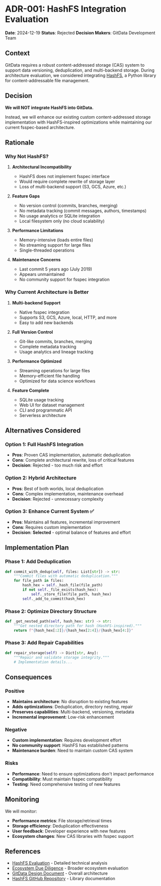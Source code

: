 # ADR-001: HashFS Integration Evaluation

**Date**: 2024-12-19
**Status**: Rejected
**Decision Makers**: GitData Development Team

## Context

GitData requires a robust content-addressed storage (CAS) system to support
data versioning, deduplication, and multi-backend storage. During architecture
evaluation, we considered integrating [HashFS](https://github.com/dgilland/hashfs),
a Python library for content-addressable file management.

## Decision

**We will NOT integrate HashFS into GitData.**

Instead, we will enhance our existing custom content-addressed storage
implementation with HashFS-inspired optimizations while maintaining our current
fsspec-based architecture.

## Rationale

### Why Not HashFS?

1. **Architectural Incompatibility**
   - HashFS does not implement fsspec interface
   - Would require complete rewrite of storage layer
   - Loss of multi-backend support (S3, GCS, Azure, etc.)

2. **Feature Gaps**
   - No version control (commits, branches, merging)
   - No metadata tracking (commit messages, authors, timestamps)
   - No usage analytics or SQLite integration
   - Local filesystem only (no cloud scalability)

3. **Performance Limitations**
   - Memory-intensive (loads entire files)
   - No streaming support for large files
   - Single-threaded operations

4. **Maintenance Concerns**
   - Last commit 5 years ago (July 2019)
   - Appears unmaintained
   - No community support for fsspec integration

### Why Current Architecture is Better

1. **Multi-backend Support**
   - Native fsspec integration
   - Supports S3, GCS, Azure, local, HTTP, and more
   - Easy to add new backends

2. **Full Version Control**
   - Git-like commits, branches, merging
   - Complete metadata tracking
   - Usage analytics and lineage tracking

3. **Performance Optimized**
   - Streaming operations for large files
   - Memory-efficient file handling
   - Optimized for data science workflows

4. **Feature Complete**
   - SQLite usage tracking
   - Web UI for dataset management
   - CLI and programmatic API
   - Serverless architecture

## Alternatives Considered

### Option 1: Full HashFS Integration

- **Pros**: Proven CAS implementation, automatic deduplication
- **Cons**: Complete architectural rewrite, loss of critical features
- **Decision**: Rejected - too much risk and effort

### Option 2: Hybrid Architecture

- **Pros**: Best of both worlds, local deduplication
- **Cons**: Complex implementation, maintenance overhead
- **Decision**: Rejected - unnecessary complexity

### Option 3: Enhance Current System ✅

- **Pros**: Maintains all features, incremental improvement
- **Cons**: Requires custom implementation
- **Decision**: **Selected** - optimal balance of features and effort

## Implementation Plan

### Phase 1: Add Deduplication

```python
def commit_with_dedup(self, files: List[str]) -> str:
    """Commit files with automatic deduplication."""
    for file_path in files:
        hash_hex = self._hash_file(file_path)
        if not self._file_exists(hash_hex):
            self._store_file(file_path, hash_hex)
        self._add_to_commit(hash_hex)
```

### Phase 2: Optimize Directory Structure

```python
def _get_nested_path(self, hash_hex: str) -> str:
    """Get nested directory path for hash (HashFS-inspired)."""
    return f"{hash_hex[:2]}/{hash_hex[2:4]}/{hash_hex[4:]}"
```

### Phase 3: Add Repair Capabilities

```python
def repair_storage(self) -> Dict[str, Any]:
    """Repair and validate storage integrity."""
    # Implementation details...
```

## Consequences

### Positive

- **Maintains architecture**: No disruption to existing features
- **Adds optimizations**: Deduplication, directory nesting, repair
- **Preserves capabilities**: Multi-backend, versioning, metadata
- **Incremental improvement**: Low-risk enhancement

### Negative

- **Custom implementation**: Requires development effort
- **No community support**: HashFS has established patterns
- **Maintenance burden**: Need to maintain custom CAS system

### Risks

- **Performance**: Need to ensure optimizations don't impact performance
- **Compatibility**: Must maintain fsspec compatibility
- **Testing**: Need comprehensive testing of new features

## Monitoring

We will monitor:

- **Performance metrics**: File storage/retrieval times
- **Storage efficiency**: Deduplication effectiveness
- **User feedback**: Developer experience with new features
- **Ecosystem changes**: New CAS libraries with fsspec support

## References

- [HashFS Evaluation](./hashfs-evaluation.md) - Detailed technical analysis
- [Ecosystem Due Diligence](./ecosystem-diligence.md) - Broader ecosystem evaluation
- [GitData Design Document](./design.md) - Overall architecture
- [HashFS GitHub Repository](https://github.com/dgilland/hashfs) - Library documentation
